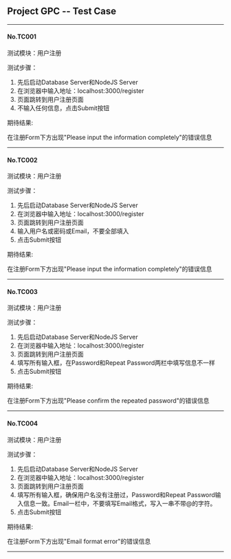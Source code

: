 ## Project GPC -- Test Case

****************************

#### No.TC001

测试模块：用户注册

测试步骤：

1. 先后启动Database Server和NodeJS Server
2. 在浏览器中输入地址：localhost:3000/register
3. 页面跳转到用户注册页面
4. 不输入任何信息，点击Submit按钮

期待结果:

在注册Form下方出现"Please input the information completely"的错误信息

****************************

#### No.TC002

测试模块：用户注册

测试步骤：

1. 先后启动Database Server和NodeJS Server
2. 在浏览器中输入地址：localhost:3000/register
3. 页面跳转到用户注册页面
4. 输入用户名或密码或Email，不要全部填入
5. 点击Submit按钮

期待结果:

在注册Form下方出现"Please input the information completely"的错误信息

*****************************

#### No.TC003

测试模块：用户注册

测试步骤：

1. 先后启动Database Server和NodeJS Server
2. 在浏览器中输入地址：localhost:3000/register
3. 页面跳转到用户注册页面
4. 填写所有输入框，在Password和Repeat Password两栏中填写信息不一样
5. 点击Submit按钮

期待结果:

在注册Form下方出现"Please confirm the repeated password"的错误信息

******************************

#### No.TC004

测试模块：用户注册

测试步骤：

1. 先后启动Database Server和NodeJS Server
2. 在浏览器中输入地址：localhost:3000/register
3. 页面跳转到用户注册页面
4. 填写所有输入框，确保用户名没有注册过，Password和Repeat Password输入信息一致。Email一栏中，不要填写Email格式，写入一串不带@的字符。
5. 点击Submit按钮

期待结果:

在注册Form下方出现"Email format error"的错误信息

******************************
